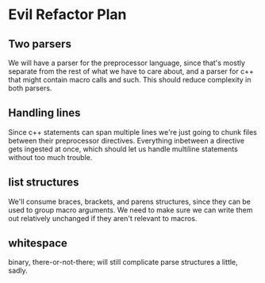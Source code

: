 # Evil Refactor Plan

## Two parsers

We will have a parser for the preprocessor language, since that's mostly separate from the rest of what we have to care about, and a parser for c++ that might contain macro calls and such. This should reduce complexity in both parsers.

## Handling lines

Since c++ statements can span multiple lines we're just going to chunk files between their preprocessor directives. Everything inbetween a directive gets ingested at once, which should let us handle multiline statements without too much trouble.

## list structures

We'll consume braces, brackets, and parens structures, since they can be used to group macro arguments. We need to make sure we can write them out relatively unchanged if they aren't relevant to macros.

## whitespace

binary, there-or-not-there; will still complicate parse structures a little, sadly.
